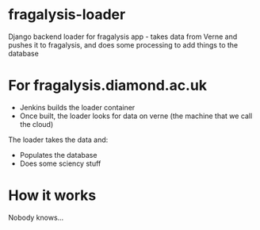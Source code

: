 # fragalysis-loader
Django backend loader for fragalysis app - takes data from Verne and pushes it to fragalysis, and does some processing to add things to the database

# For fragalysis.diamond.ac.uk
- Jenkins builds the loader container 
- Once built, the loader looks for data on verne (the machine that we call the cloud)
   
The loader takes the data and:
- Populates the database
- Does some sciency stuff

# How it works

Nobody knows...
